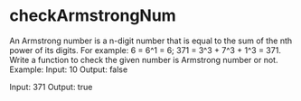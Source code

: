 # checkArmstrongNum
An Armstrong number is a n-digit number that is equal to the sum of the nth power of its digits.
For example: 6 = 6^1 = 6; 371 = 3^3 + 7^3 + 1^3 = 371.
Write a function to check the given number is Armstrong number or not.
Example:
Input: 10
Output: false

Input: 371
Output: true
